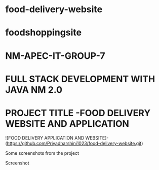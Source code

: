 # food-delivery-website
# foodshoppingsite
# NM-APEC-IT-GROUP-7
# FULL STACK DEVELOPMENT WITH JAVA NM 2.0
# PROJECT TITLE -FOOD DELIVERY WEBSITE AND APPLICATION
![FOOD DELIVERY APPLICATION AND WEBSITE]-(https://github.com/Priyadharshini1023/food-delivery-website.git)

Some screenshots from the project

Screenshot 
